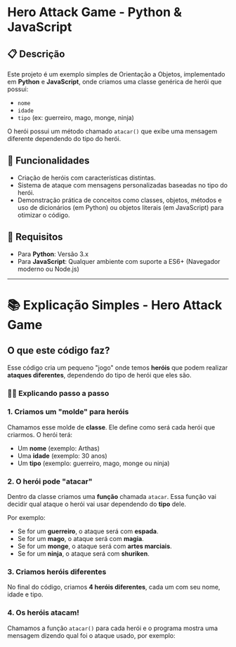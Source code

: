 # Hero Attack Game - Python & JavaScript

## 📋 Descrição

Este projeto é um exemplo simples de Orientação a Objetos, implementado em **Python** e **JavaScript**, onde criamos uma classe genérica de herói que possui:

- `nome`
- `idade`
- `tipo` (ex: guerreiro, mago, monge, ninja)

O herói possui um método chamado `atacar()` que exibe uma mensagem diferente dependendo do tipo do herói.

## 🚀 Funcionalidades

- Criação de heróis com características distintas.
- Sistema de ataque com mensagens personalizadas baseadas no tipo do herói.
- Demonstração prática de conceitos como classes, objetos, métodos e uso de dicionários (em Python) ou objetos literais (em JavaScript) para otimizar o código.

## 📌 Requisitos
- Para **Python**: Versão 3.x
- Para **JavaScript**: Qualquer ambiente com suporte a ES6+ (Navegador moderno ou Node.js)

---

# 📚 Explicação Simples - Hero Attack Game

## O que este código faz?

Esse código cria um pequeno "jogo" onde temos **heróis** que podem realizar **ataques diferentes**, dependendo do tipo de herói que eles são.

### 🧑‍🏫 Explicando passo a passo

### 1. Criamos um "molde" para heróis

Chamamos esse molde de **classe**. Ele define como será cada herói que criarmos. O herói terá:

- Um **nome** (exemplo: Arthas)
- Uma **idade** (exemplo: 30 anos)
- Um **tipo** (exemplo: guerreiro, mago, monge ou ninja)

### 2. O herói pode "atacar"

Dentro da classe criamos uma **função** chamada `atacar`. Essa função vai decidir qual ataque o herói vai usar dependendo do **tipo** dele.

Por exemplo:
- Se for um **guerreiro**, o ataque será com **espada**.
- Se for um **mago**, o ataque será com **magia**.
- Se for um **monge**, o ataque será com **artes marciais**.
- Se for um **ninja**, o ataque será com **shuriken**.

### 3. Criamos heróis diferentes

No final do código, criamos **4 heróis diferentes**, cada um com seu nome, idade e tipo.

### 4. Os heróis atacam!

Chamamos a função `atacar()` para cada herói e o programa mostra uma mensagem dizendo qual foi o ataque usado, por exemplo:

